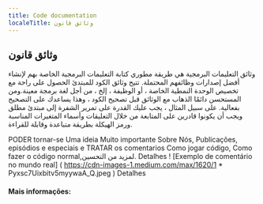 ```yaml
---
title: Code documentation
localeTitle: وثائق قانون
---
```

## وثائق قانون

وثائق التعليمات البرمجية هي طريقة مطوري كتابة التعليمات البرمجية الخاصة بهم لإنشاء أفضل إصدارات وظائفهم المحتملة. تتيح وثائق الكود للمبتدئ الحصول على راحة مع تخصيص الوحدة النمطية الخاصة ، أو الوظيفة ، إلخ ، من أجل لغة برمجة معينة.ومن المستحسن دائمًا الذهاب مع الوثائق قبل تصحيح الكود ، وهذا يساعدك على التصحيح بفعالية. على سبيل المثال ، يجب عليك القدرة على تمرير الشفرة إلى مبتدئ مطلق ويجب أن يكونوا قادرين على المتابعة من خلال التعليقات وأسماء المتغيرات المناسبة ورمز الهيكلة بطريقة متباعدة وقابلة للقراءة.

PODER tornar-se Uma ideia Muito importante Sobre Nós, Publicações, episódios e especiais e TRATAR os comentarios Como jogar código, Como fazer o código normal,لمزيد من التحسين.
Detalhes
! [Exemplo de comentário no mundo real] ( https://cdn-images-1.medium.com/max/1620/1 * Pyxsc7Uixbitv5myywaA_Q.jpeg )
Detalhes
#### Mais informações:
